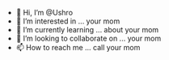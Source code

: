 - 👋 Hi, I’m @Ushro
- 👀 I’m interested in ... your mom
- 🌱 I’m currently learning ... about your mom
- 💞️ I’m looking to collaborate on ... your mom
- 📫 How to reach me ... call your mom

<!---
Ushro/Ushro is a ✨ special ✨ repository because its `README.md` (this file) appears on your GitHub profile.
You can click the Preview link to take a look at your changes.
--->
